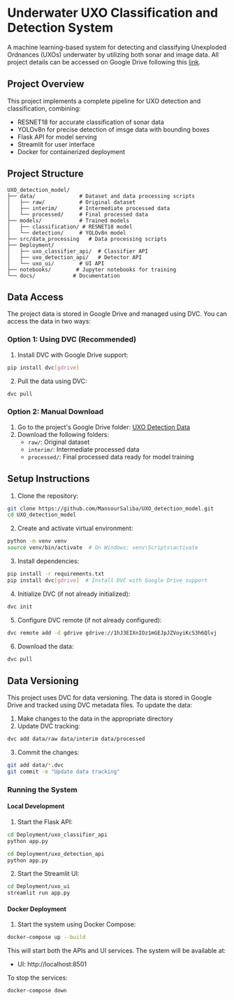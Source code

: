 # Underwater UXO Classification and Detection System

A machine learning-based system for detecting and classifying Unexploded Ordnances (UXOs) underwater by utilizing both sonar and image data. All project details can be accessed on Google Drive following this [link](https://drive.google.com/drive/folders/1-OtviFB_2QhGz4JM7WutXUYMTrTTQ-DH?usp=drive_link).


## Project Overview

This project implements a complete pipeline for UXO detection and classification, combining:
- RESNET18 for accurate classification of sonar data
- YOLOv8n for precise detection of imsge data with bounding boxes
- Flask API for model serving
- Streamlit for user interface
- Docker for containerized deployment 

## Project Structure 

```
UXO_detection_model/
├── data/              # Dataset and data processing scripts
│   ├── raw/           # Original dataset
│   ├── interim/       # Intermediate processed data
│   └── processed/     # Final processed data
├── models/            # Trained models
│   ├── classification/ # RESNET18 model
│   └── detection/     # YOLOv8n model
├── src/data_processing   # Data processing scripts
├── Deployment/  
│   ├── uxo_classifier_api/  # Classifier API
│   ├── uxo_detection_api/   # Detector API           
│   └── uxo_ui/        # UI API
├── notebooks/        # Jupyter notebooks for training
└── docs/            # Documentation

```

## Data Access

The project data is stored in Google Drive and managed using DVC. You can access the data in two ways:

### Option 1: Using DVC (Recommended)
1. Install DVC with Google Drive support:
```bash
pip install dvc[gdrive]
```

2. Pull the data using DVC:
```bash
dvc pull
```

### Option 2: Manual Download
1. Go to the project's Google Drive folder: [UXO Detection Data](https://drive.google.com/drive/folders/1hJ3EIXnIOz1mGEJpJZVoyiKcS3h6Qlvj)
2. Download the following folders:
   - `raw/`: Original dataset
   - `interim/`: Intermediate processed data
   - `processed/`: Final processed data ready for model training


## Setup Instructions

1. Clone the repository:
```bash
git clone https://github.com/MansourSaliba/UXO_detection_model.git
cd UXO_detection_model
```

2. Create and activate virtual environment:
```bash
python -m venv venv
source venv/bin/activate  # On Windows: venv\Scripts\activate
```

3. Install dependencies:
```bash
pip install -r requirements.txt
pip install dvc[gdrive]  # Install DVC with Google Drive support
```

4. Initialize DVC (if not already initialized):
```bash
dvc init
```

5. Configure DVC remote (if not already configured):
```bash
dvc remote add -d gdrive gdrive://1hJ3EIXnIOz1mGEJpJZVoyiKcS3h6Qlvj
```

6. Download the data:
```bash
dvc pull
```

## Data Versioning

This project uses DVC for data versioning. The data is stored in Google Drive and tracked using DVC metadata files. To update the data:

1. Make changes to the data in the appropriate directory
2. Update DVC tracking:
```bash
dvc add data/raw data/interim data/processed
```
3. Commit the changes:
```bash
git add data/*.dvc
git commit -m "Update data tracking"
```

### Running the System

#### Local Development

1. Start the Flask API:
```bash
cd Deployment/uxo_classifier_api
python app.py
```
```bash
cd Deployment/uxo_detection_api
python app.py
```

2. Start the Streamlit UI:
```bash
cd Deployment/uxo_ui
streamlit run app.py
```

#### Docker Deployment

1. Start the system using Docker Compose:
```bash
docker-compose up --build
```

This will start both the APIs and UI services. The system will be available at:
- UI: http://localhost:8501

To stop the services:
```bash
docker-compose down
```